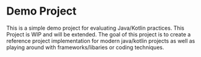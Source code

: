 # Demo Project
This is a simple demo project for evaluating Java/Kotlin practices. 
This Project is WIP and will be extended.
The goal of this project is to create a reference project implementation for modern java/kotlin projects as 
well as playing around with frameworks/libaries or coding techniques.
  